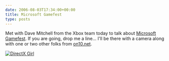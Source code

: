 ```yaml
---
date: 2006-08-03T17:34:00+00:00
title: Microsoft Gamefest
type: posts
---
```

Met with Dave Mitchell from the Xbox team today to talk about [Microsoft Gamefest](http://www.microsoftgamefest.com). If you are going, drop me a line... I'll be there with a camera along with one or two other folks from [on10.net](http://on10.net).

[<img alt="DirectX Girl" src="http://static.flickr.com/69/205801445_20412f739f_m.jpg" border="0" />](http://www.flickr.com/photos/11836230@N00/205801445/)

